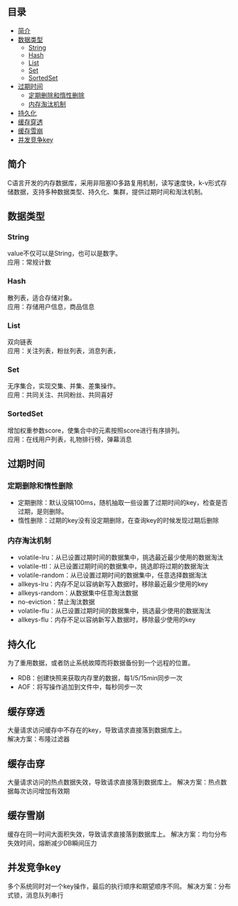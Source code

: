 ## 目录

- [简介](#简介)
- [数据类型](#数据类型)
    - [String](#String)
    - [Hash](#Hash)
    - [List](#List)
    - [Set](#Set)
    - [SortedSet](#SortedSet)
- [过期时间](#过期时间)
    - [定期删除和惰性删除](#定期删除和惰性删除)
    - [内存淘汰机制](#内存淘汰机制)
- [持久化](#持久化)
- [缓存穿透](#缓存穿透)
- [缓存雪崩](#缓存雪崩)
- [并发竞争key](#并发竞争key)


## 简介

C语言开发的内存数据库，采用非阻塞IO多路复用机制，读写速度快，k-v形式存储数据，支持多种数据类型、持久化、集群，提供过期时间和淘汰机制。


## 数据类型

### String

value不仅可以是String，也可以是数字。  
应用：常规计数

### Hash

散列表，适合存储对象。  
应用：存储用户信息，商品信息

### List

双向链表  
应用：关注列表，粉丝列表，消息列表，

### Set

无序集合，实现交集、并集、差集操作。  
应用：共同关注、共同粉丝、共同喜好

### SortedSet  

增加权重参数score，使集合中的元素按照score进行有序排列。  
应用：在线用户列表，礼物排行榜，弹幕消息


## 过期时间

### 定期删除和惰性删除

* 定期删除：默认没隔100ms，随机抽取一些设置了过期时间的key，检查是否过期，是则删除。
* 惰性删除：过期的key没有没定期删除，在查询key的时候发现过期后删除

### 内存淘汰机制

* volatile-lru：从已设置过期时间的数据集中，挑选最近最少使用的数据淘汰
* volatile-ttl：从已设置过期时间的数据集中，挑选即将过期的数据淘汰
* volatile-random：从已设置过期时间的数据集中，任意选择数据淘汰
* allkeys-lru：内存不足以容纳新写入数据时，移除最近最少使用的key
* allkeys-random：从数据集中任意淘汰数据
* no-eviction：禁止淘汰数据
* volatile-flu：从已设置过期时间的数据集中，挑选最少使用的数据淘汰
* allkeys-flu：内存不足以容纳新写入数据时，移除最少使用的key


## 持久化

为了重用数据，或者防止系统故障而将数据备份到一个远程的位置。

* RDB：创建快照来获取内存里的数据，每1/5/15min同步一次
* AOF：将写操作追加到文件中，每秒同步一次


## 缓存穿透

大量请求访问缓存中不存在的key，导致请求直接落到数据库上。  
解决方案：布隆过滤器


## 缓存击穿

大量请求访问的热点数据失效，导致请求直接落到数据库上。
解决方案：热点数据每次访问增加有效期


## 缓存雪崩

缓存在同一时间大面积失效，导致请求直接落到数据库上。
解决方案：均匀分布失效时间，熔断减少DB瞬间压力


## 并发竞争key

多个系统同时对一个key操作，最后的执行顺序和期望顺序不同。
解决方案：分布式锁，消息队列串行


